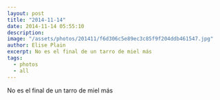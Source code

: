 ```yaml
---
layout: post
title: "2014-11-14"
date: 2014-11-14 05:55:10
description: 
image: "/assets/photos/201411/f6d306c5e89ec3c85f9f204ddb461547.jpg"
author: Elise Plain
excerpt: No es el final de un tarro de miel más
tags: 
  - photos
  - all
---
```


No es el final de un tarro de miel más
<p></p>
